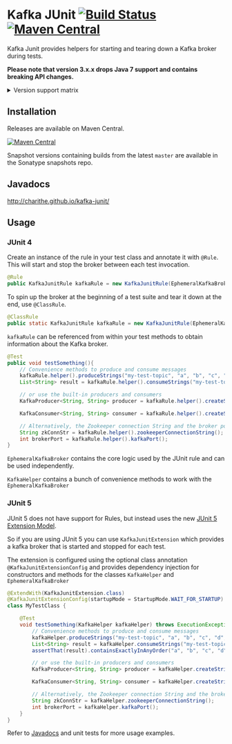 Kafka JUnit [![Build Status](https://travis-ci.org/charithe/kafka-junit.svg?branch=master)](https://travis-ci.org/charithe/kafka-junit) [![Maven Central](https://maven-badges.herokuapp.com/maven-central/com.github.charithe/kafka-junit/badge.svg)](https://maven-badges.herokuapp.com/maven-central/com.github.charithe/kafka-junit)
===========

Kafka Junit provides helpers for starting and tearing down a Kafka broker during tests.


**Please note that version 3.x.x drops Java 7 support and contains breaking API changes.**

<details>
    <summary>Version support matrix</summary>

Version | Kafka Version
--------|---------------
1.6     | 0.8.2.1
1.7     | 0.8.2.2
1.8     | 0.9.0.0
2.3     | 0.9.0.1
2.4     | 0.10.0.0
2.5     | 0.10.0.1
3.0.0   | 0.10.0.1
3.0.1   | 0.10.0.1
3.0.2   | 0.10.1.1
3.0.3   | 0.10.2.0
3.0.4   | 0.10.2.1
3.1.0   | 0.11.0.0
3.1.1   | 0.11.0.1
4.0.0   | 1.0.0
4.1.0   | 1.0.0 (Adds support for both Junit 4 and 5)
4.1.1   | 1.1.0
4.1.2   | 2.0.0
4.1.3   | 2.1.0
4.1.4   | 2.1.1
4.1.5   | 2.2.0
4.1.6   | 2.3.0
4.1.7   | 2.4.0  
4.1.8   | 2.4.1
4.1.9   | 2.5.0
4.1.10  | 2.6.0

</details>

Installation
-------------

Releases are available on Maven Central.

[![Maven Central](https://maven-badges.herokuapp.com/maven-central/com.github.charithe/kafka-junit/badge.svg)](https://maven-badges.herokuapp.com/maven-central/com.github.charithe/kafka-junit)


Snapshot versions containing builds from the latest `master` are available in the Sonatype snapshots repo.

Javadocs
--------

<http://charithe.github.io/kafka-junit/>

Usage
------

### JUnit 4

Create an instance of the rule in your test class and annotate it with `@Rule`. This will start and stop the
broker between each test invocation.

 ```java
 @Rule
 public KafkaJunitRule kafkaRule = new KafkaJunitRule(EphemeralKafkaBroker.create());
 ```


 To spin up the broker at the beginning of a test suite and tear it down at the end, use `@ClassRule`.

 ```java
 @ClassRule
 public static KafkaJunitRule kafkaRule = new KafkaJunitRule(EphemeralKafkaBroker.create());
 ```



`kafkaRule` can be referenced from within your test methods to obtain information about the Kafka broker.

```java
@Test
public void testSomething(){
    // Convenience methods to produce and consume messages
    kafkaRule.helper().produceStrings("my-test-topic", "a", "b", "c", "d", "e");
    List<String> result = kafkaRule.helper().consumeStrings("my-test-topic", 5).get();

    // or use the built-in producers and consumers
    KafkaProducer<String, String> producer = kafkaRule.helper().createStringProducer();

    KafkaConsumer<String, String> consumer = kafkaRule.helper().createStringConsumer();

    // Alternatively, the Zookeeper connection String and the broker port can be retrieved to generate your own config
    String zkConnStr = kafkaRule.helper().zookeeperConnectionString();
    int brokerPort = kafkaRule.helper().kafkaPort();
}
```

`EphemeralKafkaBroker` contains the core logic used by the JUnit rule and can be used independently.

`KafkaHelper` contains a bunch of convenience methods to work with the `EphemeralKafkaBroker`

### JUnit 5

JUnit 5 does not have support for Rules, but instead uses the new [JUnit 5 Extension Model](http://junit.org/junit5/docs/current/user-guide/#extensions).

So if you are using JUnit 5 you can use `KafkaJunitExtension` which provides a kafka broker that is started and stopped for each test.

The extension is configured using the optional class annotation `@KafkaJunitExtensionConfig` and provides
dependency injection for constructors and methods for the classes `KafkaHelper` and `EphemeralKafkaBroker`

```java
@ExtendWith(KafkaJunitExtension.class)
@KafkaJunitExtensionConfig(startupMode = StartupMode.WAIT_FOR_STARTUP)
class MyTestClass {

    @Test
    void testSomething(KafkaHelper kafkaHelper) throws ExecutionException, InterruptedException {
        // Convenience methods to produce and consume messages
        kafkaHelper.produceStrings("my-test-topic", "a", "b", "c", "d", "e");
        List<String> result = kafkaHelper.consumeStrings("my-test-topic", 5).get();
        assertThat(result).containsExactlyInAnyOrder("a", "b", "c", "d", "e");

        // or use the built-in producers and consumers
        KafkaProducer<String, String> producer = kafkaHelper.createStringProducer();

        KafkaConsumer<String, String> consumer = kafkaHelper.createStringConsumer();

        // Alternatively, the Zookeeper connection String and the broker port can be retrieved to generate your own config
        String zkConnStr = kafkaHelper.zookeeperConnectionString();
        int brokerPort = kafkaHelper.kafkaPort();
    }
}
```

Refer to [Javadocs](http://charithe.github.io/kafka-junit/) and unit tests for more usage examples.
